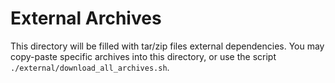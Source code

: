 # External Archives

This directory will be filled with tar/zip files external dependencies. You may copy-paste specific archives into this directory, or use the script `./external/download_all_archives.sh`.